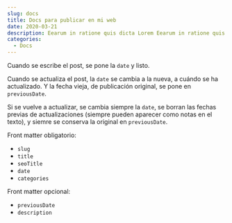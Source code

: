 ```yaml
---
slug: docs
title: Docs para publicar en mi web
date: 2020-03-21
description: Eearum in ratione quis dicta Lorem Eearum in ratione quis dicta Lorem Eearum in ratione quis dicta Lorem Eearum in ratione quis dicta Lorem Eearum in ratione quis dicta Lorem Eearum in ratione quis dicta Lorem
categories:
  - Docs
---
```


Cuando se escribe el post, se pone la `date` y listo.

Cuando se actualiza el post, la `date` se cambia a la nueva, a cuándo se ha actualizado. Y la fecha vieja, de publicación original, se pone en `previousDate`.

Si se vuelve a actualizar, se cambia siempre la `date`, se borran las fechas previas de actualizaciones (siempre pueden aparecer como notas en el texto), y siemre se conserva la original en `previousDate`.

Front matter obligatorio:

- `slug`
- `title`
- `seoTitle`
- `date`
- `categories`

Front matter opcional:

- `previousDate`
- `description`
